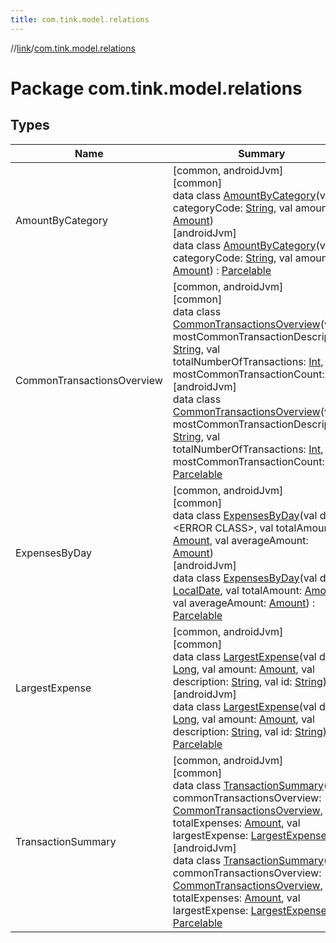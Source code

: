 ```yaml
---
title: com.tink.model.relations
---
```

//[link](../../index.html)/[com.tink.model.relations](index.html)



# Package com.tink.model.relations



## Types


| Name | Summary |
|---|---|
| AmountByCategory | [common, androidJvm]<br>[common]<br>data class [AmountByCategory]([common]-amount-by-category/index.html)(val categoryCode: [String](https://kotlinlang.org/api/latest/jvm/stdlib/kotlin/-string/index.html), val amount: [Amount](../com.tink.model.misc/[common]-amount/index.html))<br>[androidJvm]<br>data class [AmountByCategory]([android-jvm]-amount-by-category/index.html)(val categoryCode: [String](https://kotlinlang.org/api/latest/jvm/stdlib/kotlin/-string/index.html), val amount: [Amount](../com.tink.model.misc/[android-jvm]-amount/index.html)) : [Parcelable](https://developer.android.com/reference/kotlin/android/os/Parcelable.html) |
| CommonTransactionsOverview | [common, androidJvm]<br>[common]<br>data class [CommonTransactionsOverview]([common]-common-transactions-overview/index.html)(val mostCommonTransactionDescription: [String](https://kotlinlang.org/api/latest/jvm/stdlib/kotlin/-string/index.html), val totalNumberOfTransactions: [Int](https://kotlinlang.org/api/latest/jvm/stdlib/kotlin/-int/index.html), val mostCommonTransactionCount: [Int](https://kotlinlang.org/api/latest/jvm/stdlib/kotlin/-int/index.html))<br>[androidJvm]<br>data class [CommonTransactionsOverview]([android-jvm]-common-transactions-overview/index.html)(val mostCommonTransactionDescription: [String](https://kotlinlang.org/api/latest/jvm/stdlib/kotlin/-string/index.html), val totalNumberOfTransactions: [Int](https://kotlinlang.org/api/latest/jvm/stdlib/kotlin/-int/index.html), val mostCommonTransactionCount: [Int](https://kotlinlang.org/api/latest/jvm/stdlib/kotlin/-int/index.html)) : [Parcelable](https://developer.android.com/reference/kotlin/android/os/Parcelable.html) |
| ExpensesByDay | [common, androidJvm]<br>[common]<br>data class [ExpensesByDay]([common]-expenses-by-day/index.html)(val date: &lt;ERROR CLASS&gt;, val totalAmount: [Amount](../com.tink.model.misc/[common]-amount/index.html), val averageAmount: [Amount](../com.tink.model.misc/[common]-amount/index.html))<br>[androidJvm]<br>data class [ExpensesByDay]([android-jvm]-expenses-by-day/index.html)(val date: [LocalDate](https://developer.android.com/reference/kotlin/java/time/LocalDate.html), val totalAmount: [Amount](../com.tink.model.misc/[android-jvm]-amount/index.html), val averageAmount: [Amount](../com.tink.model.misc/[android-jvm]-amount/index.html)) : [Parcelable](https://developer.android.com/reference/kotlin/android/os/Parcelable.html) |
| LargestExpense | [common, androidJvm]<br>[common]<br>data class [LargestExpense]([common]-largest-expense/index.html)(val date: [Long](https://kotlinlang.org/api/latest/jvm/stdlib/kotlin/-long/index.html), val amount: [Amount](../com.tink.model.misc/[common]-amount/index.html), val description: [String](https://kotlinlang.org/api/latest/jvm/stdlib/kotlin/-string/index.html), val id: [String](https://kotlinlang.org/api/latest/jvm/stdlib/kotlin/-string/index.html))<br>[androidJvm]<br>data class [LargestExpense]([android-jvm]-largest-expense/index.html)(val date: [Long](https://kotlinlang.org/api/latest/jvm/stdlib/kotlin/-long/index.html), val amount: [Amount](../com.tink.model.misc/[android-jvm]-amount/index.html), val description: [String](https://kotlinlang.org/api/latest/jvm/stdlib/kotlin/-string/index.html), val id: [String](https://kotlinlang.org/api/latest/jvm/stdlib/kotlin/-string/index.html)) : [Parcelable](https://developer.android.com/reference/kotlin/android/os/Parcelable.html) |
| TransactionSummary | [common, androidJvm]<br>[common]<br>data class [TransactionSummary]([common]-transaction-summary/index.html)(val commonTransactionsOverview: [CommonTransactionsOverview]([common]-common-transactions-overview/index.html), val totalExpenses: [Amount](../com.tink.model.misc/[common]-amount/index.html), val largestExpense: [LargestExpense]([common]-largest-expense/index.html))<br>[androidJvm]<br>data class [TransactionSummary]([android-jvm]-transaction-summary/index.html)(val commonTransactionsOverview: [CommonTransactionsOverview]([android-jvm]-common-transactions-overview/index.html), val totalExpenses: [Amount](../com.tink.model.misc/[android-jvm]-amount/index.html), val largestExpense: [LargestExpense]([android-jvm]-largest-expense/index.html)) : [Parcelable](https://developer.android.com/reference/kotlin/android/os/Parcelable.html) |

